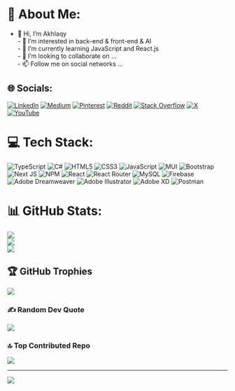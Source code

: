<!---
Akhlaqy19/Akhlaqy19 is a ✨ special ✨ repository because its `README.md` (this file) appears on your GitHub profile.
You can click the Preview link to take a look at your changes.
--->

# 💫 About Me:
- 👋 Hi, I’m Akhlaqy<br>- 👀 I’m interested in back-end & front-end & AI<br>- 🌱 I’m currently learning JavaScript and React.js<br>- 💞️ I’m looking to collaborate on ...<br>- 📫 Follow me on social networks ...


## 🌐 Socials:
[![LinkedIn](https://img.shields.io/badge/LinkedIn-%230077B5.svg?logo=linkedin&logoColor=white)](https://linkedin.com/in/hossein-akhlaghi-60aab4330) [![Medium](https://img.shields.io/badge/Medium-12100E?logo=medium&logoColor=white)](https://medium.com/@akhlaqyhossein) [![Pinterest](https://img.shields.io/badge/Pinterest-%23E60023.svg?logo=Pinterest&logoColor=white)](https://pinterest.com/akhlaqyhossein) [![Reddit](https://img.shields.io/badge/Reddit-%23FF4500.svg?logo=Reddit&logoColor=white)](https://reddit.com/user/Longjumping-Gur9033) [![Stack Overflow](https://img.shields.io/badge/-Stackoverflow-FE7A16?logo=stack-overflow&logoColor=white)](https://stackoverflow.com/users/28114915) [![X](https://img.shields.io/badge/X-black.svg?logo=X&logoColor=white)](https://x.com/akhlaqyhossein) [![YouTube](https://img.shields.io/badge/YouTube-%23FF0000.svg?logo=YouTube&logoColor=white)](https://youtube.com/@programming_city) 

# 💻 Tech Stack:
![TypeScript](https://img.shields.io/badge/typescript-%23007ACC.svg?style=for-the-badge&logo=typescript&logoColor=white) ![C#](https://img.shields.io/badge/c%23-%23239120.svg?style=for-the-badge&logo=csharp&logoColor=white) ![HTML5](https://img.shields.io/badge/html5-%23E34F26.svg?style=for-the-badge&logo=html5&logoColor=white) ![CSS3](https://img.shields.io/badge/css3-%231572B6.svg?style=for-the-badge&logo=css3&logoColor=white) ![JavaScript](https://img.shields.io/badge/javascript-%23323330.svg?style=for-the-badge&logo=javascript&logoColor=%23F7DF1E) ![MUI](https://img.shields.io/badge/MUI-%230081CB.svg?style=for-the-badge&logo=mui&logoColor=white) ![Bootstrap](https://img.shields.io/badge/bootstrap-%238511FA.svg?style=for-the-badge&logo=bootstrap&logoColor=white) ![Next JS](https://img.shields.io/badge/Next-black?style=for-the-badge&logo=next.js&logoColor=white) ![NPM](https://img.shields.io/badge/NPM-%23CB3837.svg?style=for-the-badge&logo=npm&logoColor=white) ![React](https://img.shields.io/badge/react-%2320232a.svg?style=for-the-badge&logo=react&logoColor=%2361DAFB) ![React Router](https://img.shields.io/badge/React_Router-CA4245?style=for-the-badge&logo=react-router&logoColor=white) ![MySQL](https://img.shields.io/badge/mysql-4479A1.svg?style=for-the-badge&logo=mysql&logoColor=white) ![Firebase](https://img.shields.io/badge/firebase-a08021?style=for-the-badge&logo=firebase&logoColor=ffcd34) ![Adobe Dreamweaver](https://img.shields.io/badge/Adobe%20Dreamweaver-FF61F6.svg?style=for-the-badge&logo=Adobe%20Dreamweaver&logoColor=white) ![Adobe Illustrator](https://img.shields.io/badge/adobe%20illustrator-%23FF9A00.svg?style=for-the-badge&logo=adobe%20illustrator&logoColor=white) ![Adobe XD](https://img.shields.io/badge/Adobe%20XD-470137?style=for-the-badge&logo=Adobe%20XD&logoColor=#FF61F6) ![Postman](https://img.shields.io/badge/Postman-FF6C37?style=for-the-badge&logo=postman&logoColor=white)
# 📊 GitHub Stats:
![](https://github-readme-stats.vercel.app/api?username=Akhlaqy19&theme=dark&hide_border=false&include_all_commits=false&count_private=false)<br/>
![](https://nirzak-streak-stats.vercel.app/?user=Akhlaqy19&theme=dark&hide_border=false)<br/>
![](https://github-readme-stats.vercel.app/api/top-langs/?username=Akhlaqy19&theme=dark&hide_border=false&include_all_commits=false&count_private=false&layout=compact)

## 🏆 GitHub Trophies
![](https://github-profile-trophy.vercel.app/?username=Akhlaqy19&theme=radical&no-frame=false&no-bg=true&margin-w=4)

### ✍️ Random Dev Quote
![](https://quotes-github-readme.vercel.app/api?type=vetical&theme=radical)

### 🔝 Top Contributed Repo
![](https://github-contributor-stats.vercel.app/api?username=Akhlaqy19&limit=5&theme=dark&combine_all_yearly_contributions=true)

---
[![](https://visitcount.itsvg.in/api?id=Akhlaqy19&icon=0&color=0)](https://visitcount.itsvg.in)

<!-- Proudly created with GPRM ( https://gprm.itsvg.in ) -->
